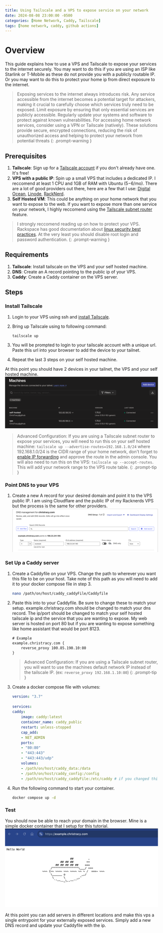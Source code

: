 ```yaml
---
title: Using Tailscale and a VPS to expose service on your network 
date: 2024-08-08 23:00:00 -0500
categories: [Home Network, Caddy, Tailscale]
tags: [home network, caddy, github actions]
---
```


# Overview

This guide explains how to use a VPS and Tailscale to expose your services to the internet securely. You may want to do this if you are using an ISP like Starlink or T-Mobile as these do not provide you with a publicly routable IP. Or you may want to do this to protect your home ip from direct exposure to the internet.

> Exposing services to the internet always introduces risk. Any service accessible from the internet becomes a potential target for attackers, making it crucial to carefully choose which services truly need to be exposed. Limit exposure by ensuring that only essential services are publicly accessible. Regularly update your systems and software to protect against known vulnerabilities. For accessing home network services, consider using a VPN or Tailscale (natively). These solutions provide secure, encrypted connections, reducing the risk of unauthorized access and helping to protect your network from potential threats
{: .prompt-warning }

## Prerequisites
1. **Tailscale**: Sign up for a [Tailscale account](https://login.tailscale.com/start) if you don't already have one. It's free!
2. **VPS with a public IP**: Spin up a small VPS that includes a dedicated IP. I reccomend at least 1 CPU and 1GB of RAM with Ubuntu ($5-$6/mo). There are a lot of good providers out there, here are a few that I use: [Digital Ocean](https://www.digitalocean.com/pricing/droplets), [Linode](https://www.linode.com/pricing/), [RackNerd](https://www.racknerd.com/). 
3. **Self Hosted VM**: This could be anything on your home network that you want to expose to the web. If you want to expose more than one service on your network, I highly reccomend using the [Tailscale subnet router](https://tailscale.com/kb/1019/subnets) feature.

> I strongly reccomend reading up on how to protect your VPS. Rackspace has good documentation about [linux security best practices](https://github.com/rackerlabs/rackspace-how-to/blob/master/content/cloud-servers/linux-server-security-best-practices.md). At the very least you should disable root login and password authentication.
{: .prompt-warning }

## Requirements
1. **Tailscale**: Install tailscale on the VPS and your self hosted machine.
2. **DNS**: Create an A record pointing to the public ip of your VPS.
3. **Caddy**: Create a Caddy container on the VPS server.

## Steps

### Install Tailscale

1. Login to your VPS using ssh and [install Tailscale](https://tailscale.com/download/linux).

2. Bring up Tailscale using to following command:
    ```bash
    tailscale up
    ```

3. You will be prompted to login to your tailscale account with a unique url. Paste this url into your browser to add the device to your tailnet.

4. Repeat the last 3 steps on your self hosted machine.

At this point you should have 2 devices in your tailnet, the VPS and your self hosted machine.
![tailscale_machines](assets/img/content/tailscale_machines.png)

> Advanced Configuration: If you are using a Tailscale subnet router to expose your services, you will need to run this on your self hosted machine: `tailscale up --advertise-routes=192.168.1.0/24` where 192.168.1.0/24 is the CIDR range of your home network, don't forget to [enable IP forwarding](https://tailscale.com/kb/1019/subnets#enable-ip-forwarding) and approve the route in the admin console. You will also need to run this on the VPS: `tailscale up --accept-routes`. This will add your network range to the VPS route table.
{: .prompt-tip }

### Point DNS to your VPS

1. Create a new A record for your desired domain and point it to the VPS public IP. I am using Cloudflare and the public IP of my Racknerds VPS but the process is the same for other providers.
![dns_example](assets/img/content/example_dns.png)

### Set Up a Caddy server
1. Create a Caddyfile on your VPS. Change the path to wherever you want this file to be on your host. Take note of this path as you will need to add it to your docker compose file in step 3.
    ```bash
    nano /path/on/host/caddy_caddyFile/Caddyfile
    ```

2. Paste this into to your Caddyfile. Be sure to change these to match your setup. example.christracy.com should be changed to match your dns record. The ip/port should be changed to match your self hosted tailscale ip and the service that you are wanting to expose. My web server is hosted on port 80 but if you are wanting to expose something like home assistant that would be port 8123.
    ```plaintext
    # Example
    example.christracy.com {
        reverse_proxy 100.85.190.10:80
    }
    ```

    > Advanced Configuration: If you are using a Tailscale subnet router, you will want to use the machines default network IP instead of the tailscale IP. (ex: `reverse_proxy 192.168.1.10:80`)
    {: .prompt-tip }

3. Create a docker compose file with volumes:

    ```yaml
    version: "3.7"

    services:
    caddy:
        image: caddy:latest
        container_name: caddy_public
        restart: unless-stopped
        cap_add:
        - NET_ADMIN
        ports:
        - "80:80"
        - "443:443"
        - "443:443/udp"
        volumes:
        - /path/on/host/caddy_data:/data
        - /path/on/host/caddy_config:/config
        - /path/on/host/caddy_caddyFile:/etc/caddy # if you changed this in the previous step you need to update it here.
    ```

4. Run the following command to start your container.
    ```bash
    docker compose up -d
    ```

### Test

You should now be able to reach your domain in the browser. Mine is a simple docker container that I setup for this tutorial. 
![example_test](assets/img/content/example_test_ct.png)

At this point you can add servers in different locations and make this vps a single entrypoint for your externally exposed services. Simply add a new DNS record and update your Caddyfile with the ip.

